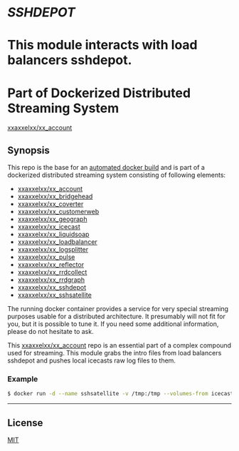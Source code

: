# ***SSHDEPOT***
# This module interacts with load balancers sshdepot.
# Part of Dockerized Distributed Streaming System

[xxaxxelxx/xx_account](https://index.docker.io/u/xxaxxelxx/xx_account/)

## Synopsis
This repo is the base for an [automated docker build](https://hub.docker.com/r/xxaxxelxx/xx_account/) and is part of a dockerized distributed streaming system consisting of following elements:
* [xxaxxelxx/xx_account](https://github.com/xxaxxelxx/xx_account)
* [xxaxxelxx/xx_bridgehead](https://github.com/xxaxxelxx/xx_bridgehead)
* [xxaxxelxx/xx_coverter](https://github.com/xxaxxelxx/xx_converter)
* [xxaxxelxx/xx_customerweb](https://github.com/xxaxxelxx/xx_customerweb)
* [xxaxxelxx/xx_geograph](https://github.com/xxaxxelxx/xx_geograph)
* [xxaxxelxx/xx_icecast](https://github.com/xxaxxelxx/xx_icecast)
* [xxaxxelxx/xx_liquidsoap](https://github.com/xxaxxelxx/xx_liquidsoap)
* [xxaxxelxx/xx_loadbalancer](https://github.com/xxaxxelxx/xx_loadbalancer)
* [xxaxxelxx/xx_logsplitter](https://github.com/xxaxxelxx/xx_logsplitter)
* [xxaxxelxx/xx_pulse](https://github.com/xxaxxelxx/xx_pulse)
* [xxaxxelxx/xx_reflector](https://github.com/xxaxxelxx/xx_reflector)
* [xxaxxelxx/xx_rrdcollect](https://github.com/xxaxxelxx/xx_rrdcollect)
* [xxaxxelxx/xx_rrdgraph](https://github.com/xxaxxelxx/xx_rrdgraph)
* [xxaxxelxx/xx_sshdepot](https://github.com/xxaxxelxx/xx_sshdepot)
* [xxaxxelxx/xx_sshsatellite](https://github.com/xxaxxelxx/xx_sshsatellite)

The running docker container provides a service for very special streaming purposes usable for a distributed architecture.
It presumably will not fit for you, but it is possible to tune it. If you need some additional information, please do not hesitate to ask.

This [xxaxxelxx/xx_account](https://hub.docker.com/r/xxaxxelxx/xx_account/) repo is an essential part of a complex compound used for streaming.
This module grabs the intro files from load balancers sshdepot and pushes local icecasts raw log files to them.

### Example
```bash
$ docker run -d --name sshsatellite -v /tmp:/tmp --volumes-from icecast_player -e LOADBALANCER_ADDR=AAA.BBB.CCC.DDD -e KEY_DECRYPT_PASS=KEYDECRYPTPASS -e LOOP_SEC=10 --link icecast_player:icplayer --restart=always xxaxxelxx/xx_sshsatellite
```
***

## License

[MIT](https://github.com/xxaxxelxx/xx_Liquidsoap/blob/master/LICENSE.md)
